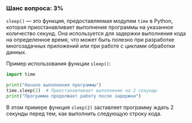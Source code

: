 ### Шанс вопроса: 3%

`sleep()` — это функция, предоставляемая модулем `time` в Python, которая приостанавливает выполнение программы на указанное количество секунд. Она используется для задержки выполнения кода на определенное время, что может быть полезно при разработке многозадачных приложений или при работе с циклами обработки данных.

Пример использования функции `sleep()`:

```python
import time

print("Начало выполнения программы")
time.sleep(2)  # Приостанавливает выполнение на 2 секунды
print("Программа продолжает работу после задержки")
```

В этом примере функция `sleep(2)` заставляет программу ждать 2 секунды перед тем, как выполнить следующую строку кода.